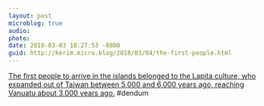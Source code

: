 ```yaml
---
layout: post
microblog: true
audio: 
photo: 
date: 2018-03-03 18:27:53 -0800
guid: http://kerim.micro.blog/2018/03/04/the-first-people.html
---
```

[The first people to arrive in the islands belonged to the Lapita culture, who expanded out of Taiwan between 5,000 and 6,000 years ago, reaching Vanuatu about 3,000 years ago.](http://www.bbc.com/news/science-environment-43265137) #dendum
